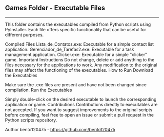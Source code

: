 Games Folder - Executable Files
----------------------------------------------------------------------------------------------------------
----------------------------------------------------------------------------------------------------------
This folder contains the executables compiled from Python scripts using PyInstaller. Each file offers specific functionality that can be useful for different purposes.

Compiled Files
Lista_de_Contatos.exe: Executable for a simple contact list application.
Gerenciador_de_Tarefas2.exe: Executable for a task management application.
Clicker.exe: Executable for a simple "clicker" game.
Important Instructions
Do not change, delete or add anything to the files necessary for the applications to work. Any modification to the original files may affect the functioning of the executables.
How to Run
Download the Executables

Make sure the .exe files are present and have not been changed since compilation.
Run the Executables

Simply double-click on the desired executable to launch the corresponding application or game.
Contributions
Contributions directly to executables are not accepted. If you want to suggest improvements to the original scripts before compiling, feel free to open an issue or submit a pull request in the Python scripts repository.

Author
bento120475 - https://github.com/bento120475
